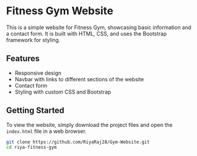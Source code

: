 # Fitness Gym Website

This is a simple website for Fitness Gym, showcasing basic information and a contact form. It is built with HTML, CSS, and uses the Bootstrap framework for styling.

## Features

- Responsive design
- Navbar with links to different sections of the website
- Contact form 
- Styling with custom CSS and Bootstrap

## Getting Started

To view the website, simply download the project files and open the `index.html` file in a web browser.

```bash
git clone https://github.com/RiyaRaj28/Gym-Website.git
cd riya-fitness-gym


